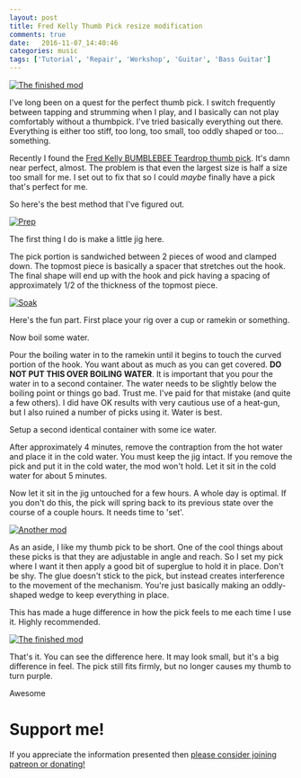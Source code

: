 ```yaml
---
layout: post
title: Fred Kelly Thumb Pick resize modification
comments: true
date:   2016-11-07_14:40:46 
categories: music
tags: ['Tutorial', 'Repair', 'Workshop', 'Guitar', 'Bass Guitar']
---
```


[![The finished mod](/assets/PickMod/Thumbnails/Final.jpg)](/assets/PickMod/Final.jpg)

I've long been on a quest for the perfect thumb pick. I switch frequently between tapping and strumming when I play, and I basically can not play comfortably without a thumbpick. I've tried basically everything out there. Everything is either too stiff, too long, too small, too oddly shaped or too... something.

Recently I found the [Fred Kelly BUMBLEBEE Teardrop thumb pick](http://fredkellypicks.com/product/delrin-bumblebee-teardrop/). It's damn near perfect, almost. The problem is that even the largest size is half a size too small for me. I set out to fix that so I could _maybe_ finally have a pick that's perfect for me.

So here's the best method that I've figured out.

<!--more-->

[![Prep](/assets/PickMod/Thumbnails/Prep.jpg)](/assets/PickMod/Prep.jpg)

The first thing I do is make a little jig here.

The pick portion is sandwiched between 2 pieces of wood and clamped down. The topmost piece is basically a spacer that stretches out the hook. The final shape will end up with the hook and pick having a spacing of approximately 1/2 of the thickness of the topmost piece.

[![Soak](/assets/PickMod/Thumbnails/Soak.jpg)](/assets/PickMod/Soak.jpg)

Here's the fun part. First place your rig over a cup or ramekin or something.

Now boil some water.

Pour the boiling water in to the ramekin until it begins to touch the curved portion of the hook. You want about as much as you can get covered. __DO NOT PUT THIS OVER BOILING WATER__. It is important that you pour the water in to a second container. The water needs to be slightly below the boiling point or things go bad. Trust me. I've paid for that mistake (and quite a few others). I did have OK results with very cautious use of a heat-gun, but I also ruined a number of picks using it. Water is best.

Setup a second identical container with some ice water.

After approximately 4 minutes, remove the contraption from the hot water and place it in the cold water. You must keep the jig intact. If you remove the pick and put it in the cold water, the mod won't hold. Let it sit in the cold water for about 5 minutes.

Now let it sit in the jig untouched for a few hours. A whole day is optimal. If you don't do this, the pick will spring back to its previous state over the course of a couple hours. It needs time to 'set'.

[![Another mod](/assets/PickMod/Thumbnails/Mod2.jpg)](/assets/PickMod/Mod2.jpg)

As an aside, I like my thumb pick to be short. One of the cool things about these picks is that they are adjustable in angle and reach. So I set my pick where I want it then apply a good bit of superglue to hold it in place. Don't be shy. The glue doesn't stick to the pick, but instead creates interference to the movement of the mechanism. You're just basically making an oddly-shaped wedge to keep everything in place.

This has made a huge difference in how the pick feels to me each time I use it. Highly recommended.

[![The finished mod](/assets/PickMod/Thumbnails/Final.jpg)](/assets/PickMod/Final.jpg)

That's it. You can see the difference here. It may look small, but it's a big difference in feel. The pick still fits firmly, but no longer causes my thumb to turn purple.

Awesome

# Support me!

If you appreciate the information presented then <a href="/DonateNow/">please consider joining patreon or donating!</a>






